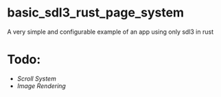 # basic_sdl3_rust_page_system
A very simple and configurable example of an app using only sdl3 in rust

# Todo:
- *Scroll System*
- *Image Rendering*
